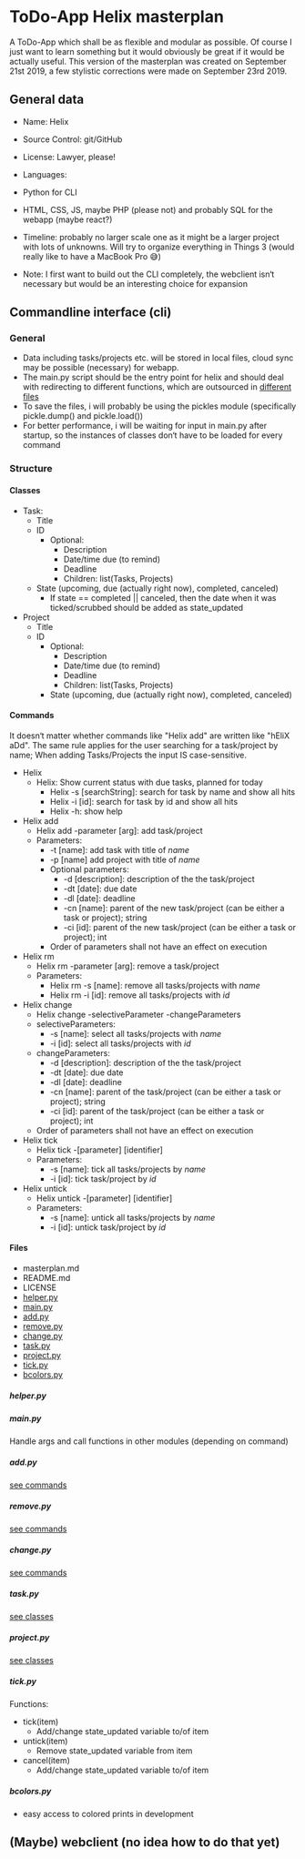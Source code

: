 # ToDo-App Helix masterplan

A ToDo-App which shall be as flexible and modular as possible. Of course I just want to learn something but it would obviously be great if it would be actually useful.
This version of the masterplan was created on September 21st 2019, a few stylistic corrections were made on September 23rd 2019.

## General data

- Name: Helix
- Source Control: git/GitHub
- License: Lawyer, please!
- Languages:

- Python for CLI
- HTML, CSS, JS, maybe PHP (please not) and probably SQL for the webapp (maybe react?)
- Timeline: probably no larger scale one as it might be a larger project with lots of unknowns. Will try to organize everything in Things 3 (would really like to have a MacBook Pro 😅)
- Note: I first want to build out the CLI completely, the webclient isn‘t necessary but would be an interesting choice for expansion

## Commandline interface (cli)

### General

- Data including tasks/projects etc. will be stored in local files, cloud sync may be possible (necessary) for webapp.
- The main.py script should be the entry point for helix and should deal with redirecting to different functions, which are outsourced in [different files](####Files)
- To save the files, i will probably be using the pickles module (specifically pickle.dump() and pickle.load())
- For better performance, i will be waiting for input in main.py after startup, so the instances of classes don‘t have to be loaded for every command

### Structure

#### Classes

- Task:
  - Title
  - ID
    - Optional:
      - Description
      - Date/time due (to remind)
      - Deadline
      - Children: list(Tasks, Projects)
  - State (upcoming, due (actually right now), completed, canceled)
    - If state == completed || canceled, then the date when it was ticked/scrubbed should be added as state_updated
- Project
  - Title
  - ID
    - Optional:
      - Description
      - Date/time due (to remind)
      - Deadline
      - Children: list(Tasks, Projects)
    - State (upcoming, due (actually right now), completed, canceled)

#### Commands

It doesn‘t matter whether commands like "Helix add" are written like "hEliX aDd". The same rule applies for the user searching for a task/project by name; When adding Tasks/Projects the input IS case-sensitive.

- Helix
  - Helix: Show current status with due tasks, planned for today
    - Helix -s [searchString]: search for task by name and show all hits
    - Helix -i [id]: search for task by id and show all hits
    - Helix -h: show help
- Helix add
  - Helix add -parameter [arg]: add task/project
  - Parameters:
    - -t [name]: add task with title of _name_
    - -p [name] add project with title of _name_
    - Optional parameters:
      - -d [description]: description of the the task/project
      - -dt [date]: due date
      - -dl [date]: deadline
      - -cn [name]: parent of the new task/project (can be either a task or project); string
      - -ci [id]: parent of the new task/project (can be either a task or project); int
    - Order of parameters shall not have an effect on execution
- Helix rm
  - Helix rm -parameter [arg]: remove a task/project
  - Parameters:
    - Helix rm -s [name]: remove all tasks/projects with _name_
    - Helix rm -i [id]: remove all tasks/projects with _id_
- Helix change
  - Helix change -selectiveParameter -changeParameters
  - selectiveParameters:
    - -s [name]: select all tasks/projects with _name_
    - -i [id]: select all tasks/projects with _id_
  - changeParameters:
    - -d [description]: description of the the task/project
    - -dt [date]: due date
    - -dl [date]: deadline
    - -cn [name]: parent of the task/project (can be either a task or project); string
    - -ci [id]: parent of the task/project (can be either a task or project); int
  - Order of parameters shall not have an effect on execution
- Helix tick
  - Helix tick -[parameter] [identifier]
  - Parameters:
    - -s [name]: tick all tasks/projects by _name_
    - -i [id]: tick task/project by _id_
- Helix untick
  - Helix untick -[parameter] [identifier]
  - Parameters:
    - -s [name]: untick all tasks/projects by _name_
    - -i [id]: untick task/project by _id_

#### Files

- masterplan.md
- README.md
- LICENSE
- [helper.py](#####helper.py)
- [main.py](#####main.py)
- [add.py](#####add.py)
- [remove.py](#####remove.py)
- [change.py](#####change.py)
- [task.py](#####task.py)
- [project.py](#####project.py)
- [tick.py](#####tick.py)
- [bcolors.py](#####bcolors.py)

##### helper.py

##### main.py

Handle args and call functions in other modules (depending on command)

##### add.py

[see commands](####Commands)

##### remove.py

[see commands](####Commands)

##### change.py

[see commands](####Commands)

##### task.py

[see classes](####classes)

##### project.py

[see classes](####classes)

##### tick.py

Functions:

- tick(item)
  - Add/change state_updated variable to/of item
- untick(item)
  - Remove state_updated variable from item
- cancel(item)
  - Add/change state_updated variable to/of item

##### bcolors.py

- easy access to colored prints in development

## (Maybe) webclient (no idea how to do that yet)
